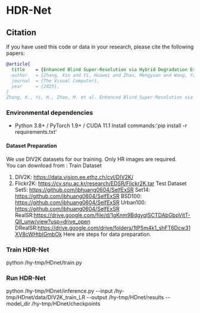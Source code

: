 # HDR-Net


## Citation
If you have used this code or data in your research, please cite the following papers:
```bibtex
@article{
  title    = {Enhanced Blind Super-Resolution via Hybrid Degradation Estimation and Dynamic Residual Networks},  
  author   = {Zhang, Xin and Yi, Huawei and Zhao, Mengyuan and Wang, Yanfei and Zhang, Linchen},
  journal  = {The Visual Computer},
  year     = {2025},
}
Zhang, X., Yi, H., Zhao, M. et al. Enhanced Blind Super-Resolution via Hybrid Degradation Estimation and Dynamic Residual Networks. Vis Comput(2025).
```



### Environmental dependencies
- Python 3.8+ / PyTorch 1.9+ / CUDA 11.1
 Install commands:'pip install -r requirements.txt'

#### Dataset Preparation

We use DIV2K  datasets for our training. Only HR images are required. <br>
You can download from :
Train Dataset
1. DIV2K: https://data.vision.ee.ethz.ch/cvl/DIV2K/
2. Flickr2K: https://cv.snu.ac.kr/research/EDSR/Flickr2K.tar
Test Dataset
Set5: https://github.com/jbhuang0604/SelfExSR
Set14: https://github.com/jbhuang0604/SelfExSR
BSD100: https://github.com/jbhuang0604/SelfExSR
Urban100: https://github.com/jbhuang0604/SelfExSR
RealSR:https://drive.google.com/file/d/1gKnm9BdgyqISCTDAbGbpVitT-QII_unw/view?usp=drive_open
DRealSR:https://drive.google.com/drive/folders/1tP5m4k1_shFT6Dcw31XV8cWHtblGmbOk
Here are steps for data preparation.

### Train HDR-Net
python /hy-tmp/HDnet/train.py


### Run HDR-Net
python /hy-tmp/HDnet/inference.py \--input /hy-tmp/HDnet/data/DIV2K_train_LR \--output /hy-tmp/HDnet/results \--model_dir /hy-tmp/HDnet/checkpoints
